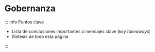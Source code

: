 # Gobernanza

::: info Puntos clave

- Lista de conclusiones importantes o mensajes clave (_key takeaways_)
- Síntesis de toda esta página

:::
